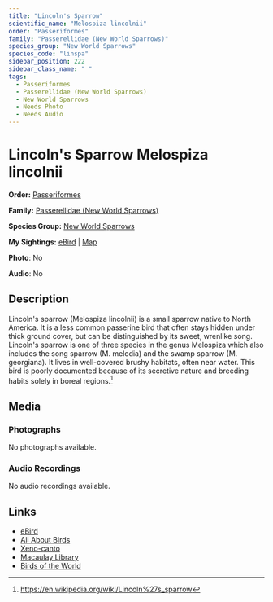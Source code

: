```yaml
---
title: "Lincoln's Sparrow"
scientific_name: "Melospiza lincolnii"
order: "Passeriformes"
family: "Passerellidae (New World Sparrows)"
species_group: "New World Sparrows"
species_code: "linspa"
sidebar_position: 222
sidebar_class_name: " "
tags: 
  - Passeriformes
  - Passerellidae (New World Sparrows)
  - New World Sparrows
  - Needs Photo
  - Needs Audio
---
```


# Lincoln's Sparrow <span className='sci_name'>Melospiza lincolnii</span>

**Order:** [Passeriformes](/tags/passeriformes)

**Family:** [Passerellidae (New World Sparrows)](/tags/passerellidae-new-world-sparrows)

**Species Group:** [New World Sparrows](/tags/new-world-sparrows)

**My Sightings:** [eBird](https://ebird.org/lifelist?r=world&time=life&spp=linspa) | [Map](/map?species_code=linspa)

**Photo**: No 

**Audio**: No

## Description
Lincoln's sparrow (Melospiza lincolnii) is a small sparrow native to North America. It is a less common passerine bird that often stays hidden under thick ground cover, but can be distinguished by its sweet, wrenlike song. Lincoln's sparrow is one of three species in the genus Melospiza which also includes the song sparrow (M. melodia) and the swamp sparrow (M. georgiana). It lives in well-covered brushy habitats, often near water. This bird is poorly documented because of its secretive nature and breeding habits solely in boreal regions.[^1]

[^1]: https://en.wikipedia.org/wiki/Lincoln%27s_sparrow

## Media
### Photographs
No photographs available.

### Audio Recordings
No audio recordings available.

## Links
* [eBird](https://ebird.org/species/linspa) 
* [All About Birds](https://www.allaboutbirds.org/guide/linspa) 
* [Xeno-canto](https://www.xeno-canto.org/species/melospiza-lincolnii) 
* [Macaulay Library](https://search.macaulaylibrary.org/catalog?taxonCode=linspa&sort=rating_rank_desc)
* [Birds of the World](https://birdsoftheworld.org/bow/species/linspa)

